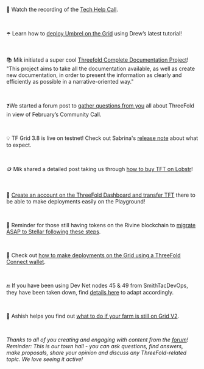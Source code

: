 <!-- *"This article was originally published by Victoria Obeegadoo a former member of ThreeFold Foundation."* -->


🎥 Watch the recording of the [Tech Help Call](https://forum.threefold.io/t/01-30-23-weekly-threefold-community-q-a-and-tech-call-recording/3751).

<br/>

☂️ Learn how to [deploy Umbrel on the Grid](https://forum.threefold.io/t/how-to-deploying-umbrel-on-the-threefold-grid/3752) using Drew’s latest tutorial!

<br/>

📚 Mik initiated a super cool [Threefold Complete Documentation Project](https://forum.threefold.io/t/threefold-complete-documentation-project/3750)! "This project aims to take all the documentation available, as well as create new documentation, in order to present the information as clearly and efficiently as possible in a narrative-oriented way."

<br/>

❓We started a forum post to [gather questions from you](https://forum.threefold.io/t/february-community-call-questions-from-the-tf-members/3754) all about ThreeFold in view of February’s Community Call.

<br/>

💡 TF Grid 3.8 is live on testnet! Check out Sabrina's [release note](https://forum.threefold.io/t/threefold-grid-v3-8-release-notes/3757) about what to expect.

<br/>

🪙 Mik shared a detailed post taking us through [how to buy TFT on Lobstr](https://forum.threefold.io/t/how-to-buy-tft-on-lobstr/3755)!

<br/>

🤸 [Create an account on the ThreeFold Dashboard and transfer TFT](https://forum.threefold.io/t/threefold-dashboard-create-an-account-and-transfer-tft/3760) there to be able to make deployments easily on the Playground!

<br/>

🔀 Reminder for those still having tokens on the Rivine blockchain to [migrate ASAP to Stellar following these steps](https://forum.threefold.io/t/migration-from-rivine-to-stellar/3758).

<br/>

🤝 Check out [how to make deployments on the Grid using a ThreeFold Connect wallet](https://forum.threefold.io/t/how-to-deploying-on-grid-using-a-threefold-connect-wallet/3759).

<br/>

🔚 If you have been using Dev Net nodes 45 & 49 from SmithTacDevOps, they have been taken down, find [details here](https://forum.threefold.io/t/notice-to-smithtacdevops-users/3656) to adapt accordingly.

<br/>

🤔 Ashish helps you find out [what to do if your farm is still on Grid V2](https://forum.threefold.io/t/what-to-do-if-your-farm-is-still-on-grid-v2/3761).

<br/>

_Thanks to all of you creating and engaging with content from the [forum](https://forum.threefold.io/)! Reminder: This is our town hall - you can ask questions, find answers, make proposals, share your opinion and discuss any ThreeFold-related topic. We love seeing it active!_